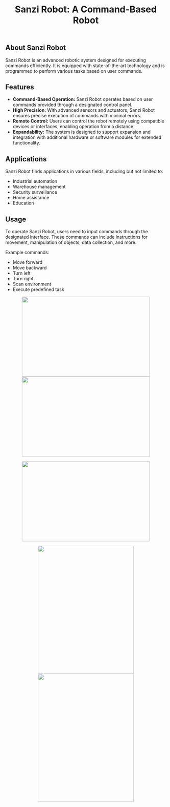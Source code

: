 <!DOCTYPE html>
<html lang="en">
<head>
    <meta charset="UTF-8">
    <meta name="viewport" content="width=device-width, initial-scale=1.0">
</head>
<body>
    <header>
        <h1>Sanzi Robot: A Command-Based Robot</h1>
    </header>
    <section>
        <h2>About Sanzi Robot</h2>
        <p>Sanzi Robot is an advanced robotic system designed for executing commands efficiently. It is equipped with state-of-the-art technology and is programmed to perform various tasks based on user commands.</p>
    </section>
    <section>
        <h2>Features</h2>
        <ul>
            <li><strong>Command-Based Operation:</strong> Sanzi Robot operates based on user commands provided through a designated control panel.</li>
            <li><strong>High Precision:</strong> With advanced sensors and actuators, Sanzi Robot ensures precise execution of commands with minimal errors.</li>
            <li><strong>Remote Control:</strong> Users can control the robot remotely using compatible devices or interfaces, enabling operation from a distance.</li>
            <li><strong>Expandability:</strong> The system is designed to support expansion and integration with additional hardware or software modules for extended functionality.</li>
        </ul>
    </section>
    <section>
        <h2>Applications</h2>
        <p>Sanzi Robot finds applications in various fields, including but not limited to:</p>
        <ul>
            <li>Industrial automation</li>
            <li>Warehouse management</li>
            <li>Security surveillance</li>
            <li>Home assistance</li>
            <li>Education</li>
        </ul>
    </section>
    <section>
        <h2>Usage</h2>
        <p>To operate Sanzi Robot, users need to input commands through the designated interface. These commands can include instructions for movement, manipulation of objects, data collection, and more.</p>
        <p>Example commands:</p>
        <ul>
            <li>Move forward </li>
            <li>Move backward</li>
            <li>Turn left </li>
            <li>Turn right </li>
            <li>Scan environment</li>
            <li>Execute predefined task</li>
        </ul>
    </section>
    
</body>
</html>
<p align="center">
  <img style="display: block; margin: 0 auto;" src="https://github.com/blackpandaapkm/Sanzi-Robot/assets/97750732/3d3f38bd-c405-4e42-9e75-edd9f1496b7a" width="400" height="250" />
    <img style="display: block; margin: 0 auto;" src="https://github.com/blackpandaapkm/Sanzi-Robot/assets/97750732/97210896-90f2-4a23-a62c-907c9a4a976d" width="400" height="250" />
</p>
<p align="center">
  <img style="display: block; margin: 0 auto;" src="https://github.com/blackpandaapkm/Sanzi-Robot/assets/97750732/18a2f196-8be3-4230-bf55-9a06d6966fd4" width="400" height="250" />
</p>
<p align="center">
  <img style="display: block; margin: 0 auto;" src="https://github.com/blackpandaapkm/Sanzi-Robot/assets/97750732/0aa46885-50dd-45e8-88c2-0e60505f05c2" width="300" height="400" />
  <img style="display: block; margin: 0 auto;" src="https://github.com/blackpandaapkm/Sanzi-Robot/assets/97750732/f8a5a46c-5ec8-4f50-8693-605d8dc977a1" width="300" height="400" />
</p>
